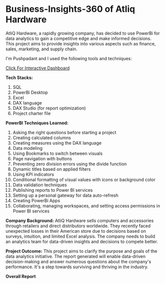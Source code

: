 # Business-Insights-360 of Atliq Hardware

AtliQ Hardware, a rapidly growing company, has decided to use PowerBi for data analytics to gain a competitive edge and make informed decisions. This project aims to provide insights into various aspects such as finance, sales, marketing, and supply chain.

I'm Pushpadant and I used the following tools and techniques:

[Click For Interactive Dashboard](https://app.powerbi.com/view?r=eyJrIjoiYTU2MDIwZGItOTBiZi00NGM2LWI4ZTItMzc0ZWE1NzNiOWRlIiwidCI6IjBiYTEzZTFjLTU1ODMtNGRhZi1hYzk2LTQ2NzYwNDBlM2NiMSJ9)

**Tech Stacks:**

1. SQL
2. PowerBi Desktop
3. Excel
4. DAX language
5. DAX Studio (for report optimization)
6. Project charter file

**PowerBI Techniques Learned:**

1.  Asking the right questions before starting a project
2.  Creating calculated columns
3.  Creating measures using the DAX language
4.  Data modeling
5.  Using Bookmarks to switch between visuals
6.  Page navigation with buttons
7.  Preventing zero division errors using the divide function
8.  Dynamic titles based on applied filters
9.  Using KPI indicators
10. Conditional formatting of visual values with icons or background color
11. Data validation techniques
12. Publishing reports to Power BI services
13. Setting up a personal gateway for data auto-refresh
14. Creating PowerBi Apps
15. Collaborating, managing workspaces, and setting access permissions in Power BI services

**Company Background:**
AtliQ Hardware sells computers and accessories through retailers and direct distributors worldwide. They recently faced unexpected losses in their American store due to decisions based on surveys, intuition, and limited Excel analysis. The company needs to build an analytics team for data-driven insights and decisions to compete better.

**Project Outcome:**
This project aims to clarify the purpose and goals of the data analytics initiative. The report generated will enable data-driven decision-making and answer numerous questions about the company's performance. It's a step towards surviving and thriving in the industry.

**Overall Report**




